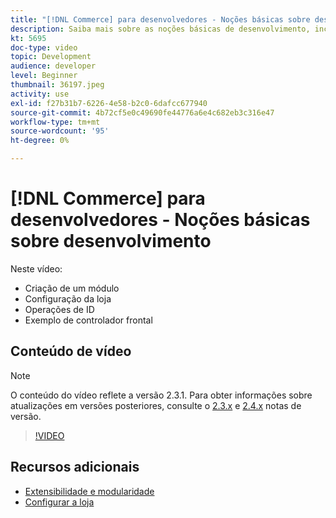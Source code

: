 ```yaml
---
title: "[!DNL Commerce] para desenvolvedores - Noções básicas sobre desenvolvimento"
description: Saiba mais sobre as noções básicas de desenvolvimento, incluindo a criação de um módulo, a configuração da sua loja, as operações de ID e um exemplo de controlador frontal.
kt: 5695
doc-type: video
topic: Development
audience: developer
level: Beginner
thumbnail: 36197.jpeg
activity: use
exl-id: f27b31b7-6226-4e58-b2c0-6dafcc677940
source-git-commit: 4b72cf5e0c49690fe44776a6e4c682eb3c316e47
workflow-type: tm+mt
source-wordcount: '95'
ht-degree: 0%

---
```


# [!DNL Commerce] para desenvolvedores - Noções básicas sobre desenvolvimento

Neste vídeo:

- Criação de um módulo
- Configuração da loja
- Operações de ID
- Exemplo de controlador frontal

## Conteúdo de vídeo

>[!NOTE]
>
>O conteúdo do vídeo reflete a versão 2.3.1. Para obter informações sobre atualizações em versões posteriores, consulte o [ 2.3.x](https://devdocs.magento.com/guides/v2.3/release-notes/bk-release-notes.html) e [2.4.x](https://devdocs.magento.com/guides/v2.4/release-notes/bk-release-notes.html) notas de versão.

>[!VIDEO](https://video.tv.adobe.com/v/36197?quality=12&learn=on)

## Recursos adicionais

- [Extensibilidade e modularidade](https://devdocs.magento.com/guides/v2.4/architecture/extensibility.html)
- [Configurar a loja](https://devdocs.magento.com/cloud/configure/configuration-overview.html)

